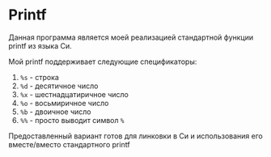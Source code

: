 # Printf
Данная программа является моей реализацией стандартной функции printf из языка Си.

Мой printf поддерживает следующие спецификаторы:

1) `%s`          - строка
2) `%d`          - десятичное число
3) `%x`          - шестнадцатиричное число
4) `%o`          - восьмиричное число
5) `%b`          - двоичное число
6) `%%`          - просто выводит символ `%`

Предоставленный вариант готов для линковки в Си и использования его вместе/вместо стандартного printf
